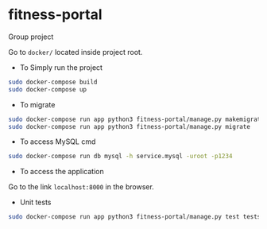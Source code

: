 # fitness-portal
Group project

Go to `docker/` located inside project root.
- To Simply run the project
```bash
sudo docker-compose build
sudo docker-compose up
```

- To migrate
```bash
sudo docker-compose run app python3 fitness-portal/manage.py makemigrations portal
sudo docker-compose run app python3 fitness-portal/manage.py migrate
```

- To access MySQL cmd
```bash
sudo docker-compose run db mysql -h service.mysql -uroot -p1234
```

- To access the application

Go to the link `localhost:8000` in the browser.

- Unit tests
```bash
sudo docker-compose run app python3 fitness-portal/manage.py test tests
```
